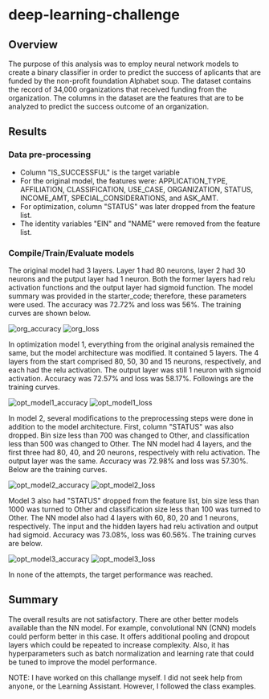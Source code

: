 # deep-learning-challenge

## Overview
The purpose of this analysis was to employ neural network models to create a binary classifier in order to predict the success of aplicants that are funded by the non-profit
foundation Alphabet soup. The dataset contains the record of 34,000 organizations that received funding from the organization. The columns in the dataset are the features that
are to be analyzed to predict the success outcome of an organization.

## Results
### Data pre-processing
- Column "IS_SUCCESSFUL" is the target variable
- For the original model, the features were: APPLICATION_TYPE, AFFILIATION, CLASSIFICATION, USE_CASE, ORGANIZATION, STATUS, INCOME_AMT, SPECIAL_CONSIDERATIONS, and ASK_AMT. 
- For optimization, column "STATUS" was later dropped from the feature list.
- The identity variables "EIN" and "NAME" were removed from the feature list.

### Compile/Train/Evaluate models
The original model had 3 layers. Layer 1 had 80 neurons, layer 2 had 30 neurons and the putput layer had 1 neuron. Both the former layers had relu activation functions and the
output layer had sigmoid function. The model summary was provided in the starter_code; therefore, these parameters were used. The accuracy was 72.72% and loss was 56%. The 
training curves are shown below.

![org_accuracy](original_model_accuracy.png)
![org_loss](original_model_loss.png)

In optimization model 1, everything from the original analysis remained the same, but the model architecture was modified. It contained 5 layers. The 4 layers from the start
comprised 80, 50, 30 and 15 neurons, respectively, and each had the relu activation. The output layer was still 1 neuron with sigmoid activation. Accuracy was 72.57% and loss 
was 58.17%. Followings are the training curves.

![opt_model1_accuracy](optmzd1_model_accuracy.png)
![opt_model1_loss](optmzd1_model_loss.png)

In model 2, several modifications to the preprocessing steps were done in addition to the model architecture. First, column "STATUS" was also dropped. Bin size less than 700
was changed to Other, and classification less than 500 was changed to Other. The NN model had 4 layers, and the first three had 80, 40, and 20 neurons, respectively with relu
activation. The output layer was the same. Accuracy was 72.98% and loss was 57.30%. Below are the training curves.

![opt_model2_accuracy](optmzd2_model_accuracy.png)
![opt_model2_loss](optmzd2_model_loss.png)

Model 3 also had "STATUS" dropped from the feature list, bin size less than 1000 was turned to Other and classification size less than 100 was turned to Other. The NN model also
had 4 layers with 60, 80, 20 and 1 neurons, respectively. The input and the hidden layers had relu activation and output had sigmoid. Accuracy was 73.08%, loss was 60.56%. The 
training curves are below.

![opt_model3_accuracy](optmzd3_model_accuracy.png)
![opt_model3_loss](optmzd3_model_loss.png)

In none of the attempts, the target performance was reached. 

## Summary
The overall results are not satisfactory. There are other better models available than the NN model. For example, convolutional NN (CNN) models could perform better in this case.
It offers additional pooling and dropout layers which could be repeated to increase complexity. Also, it has hyperparameters such as batch normalization and learning rate that
could be tuned to improve the model performance.

NOTE: 
I have worked on this challange myself. I did not seek help from anyone, or the Learning Assistant. However, I followed the class examples.
